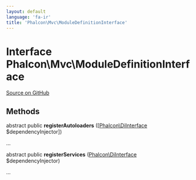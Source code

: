 ```yaml
---
layout: default
language: 'fa-ir'
title: 'Phalcon\Mvc\ModuleDefinitionInterface'
---
```

# Interface **Phalcon\Mvc\ModuleDefinitionInterface**

<a href="https://github.com/phalcon/cphalcon/tree/v3.4.0/phalcon/mvc/moduledefinitioninterface.zep" class="btn btn-default btn-sm">Source on GitHub</a>

## Methods
abstract public  **registerAutoloaders** ([[Phalcon\DiInterface](/3.4/en/api/Phalcon_Di) $dependencyInjector])

...


abstract public  **registerServices** ([Phalcon\DiInterface](/3.4/en/api/Phalcon_Di) $dependencyInjector)

...

